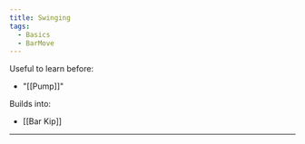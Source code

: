 ```yaml
---
title: Swinging
tags:
  - Basics
  - BarMove
---
```

Useful to learn before:
* "[[Pump]]"

Builds into:
* [[Bar Kip]]





---